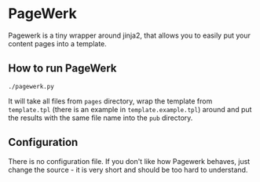 # PageWerk

Pagewerk is a tiny wrapper around jinja2, that allows you to easily put your content pages into a template.

## How to run PageWerk

	./pagewerk.py

It will take all files from `pages` directory, wrap the template from `template.tpl` (there is an example in `template.example.tpl`) around and put the results with the same file name into the `pub` directory.

## Configuration

There is no configuration file. If you don't like how Pagewerk behaves, just change the source - it is very short and should be too hard to understand.